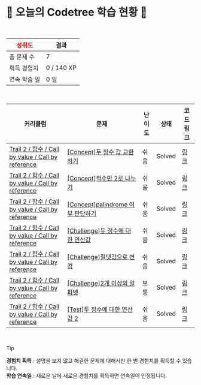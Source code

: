 # 🌲 오늘의 Codetree 학습 현황 🌲

<br />

| <span style="color:red;display:block;text-align:center;"> **성취도**</span> | 결과 |
|---|---|
| 총 문제 수 | 7 |
| 획득 경험치 | 0 / 140 XP |
| 연속 학습 일 | 0 일 |

<br />

|커리큘럼|문제|난이도|상태|코드 링크|
|---|---|---|---|---|
|[Trail 2 / 함수 / Call by value / Call by reference](https://www.codetree.ai/trail-info/novice-mid/)|[[Concept]두 정수 값 교환하기](https://www.codetree.ai/trails/complete/curated-cards/intro-to-exchange-two-integer-values/)|쉬움|Solved|[링크](https://github.com/ShinHyeong/codetree-TILs/blob/main/250903/%EB%91%90%20%EC%A0%95%EC%88%98%20%EA%B0%92%20%EA%B5%90%ED%99%98%ED%95%98%EA%B8%B0/to-exchange-two-integer-values.py)|
|[Trail 2 / 함수 / Call by value / Call by reference](https://www.codetree.ai/trail-info/novice-mid/)|[[Concept]짝수만 2로 나누기](https://www.codetree.ai/trails/complete/curated-cards/intro-divide-even-numbers-by-2/)|쉬움|Solved|[링크](https://github.com/ShinHyeong/codetree-TILs/blob/main/250903/%EC%A7%9D%EC%88%98%EB%A7%8C%202%EB%A1%9C%20%EB%82%98%EB%88%84%EA%B8%B0/divide-even-numbers-by-2.py)|
|[Trail 2 / 함수 / Call by value / Call by reference](https://www.codetree.ai/trail-info/novice-mid/)|[[Concept]palindrome 여부 판단하기](https://www.codetree.ai/trails/complete/curated-cards/intro-determine-whether-palindrome-is-present/)|쉬움|Solved|[링크](https://github.com/ShinHyeong/codetree-TILs/blob/main/250903/palindrome%20%EC%97%AC%EB%B6%80%20%ED%8C%90%EB%8B%A8%ED%95%98%EA%B8%B0/determine-whether-palindrome-is-present.py)|
|[Trail 2 / 함수 / Call by value / Call by reference](https://www.codetree.ai/trail-info/novice-mid/)|[[Challenge]두 정수에 대한 연산값](https://www.codetree.ai/trails/complete/curated-cards/challenge-operational-values-for-two-integers/)|쉬움|Solved|[링크](https://github.com/ShinHyeong/codetree-TILs/blob/main/250903/%EB%91%90%20%EC%A0%95%EC%88%98%EC%97%90%20%EB%8C%80%ED%95%9C%20%EC%97%B0%EC%82%B0%EA%B0%92/operational-values-for-two-integers.py)|
|[Trail 2 / 함수 / Call by value / Call by reference](https://www.codetree.ai/trail-info/novice-mid/)|[[Challenge]절댓값으로 변경](https://www.codetree.ai/trails/complete/curated-cards/challenge-find-the-absolute-value/)|쉬움|Solved|[링크](https://github.com/ShinHyeong/codetree-TILs/blob/main/250903/%EC%A0%88%EB%8C%93%EA%B0%92%EC%9C%BC%EB%A1%9C%20%EB%B3%80%EA%B2%BD/find-the-absolute-value.py)|
|[Trail 2 / 함수 / Call by value / Call by reference](https://www.codetree.ai/trail-info/novice-mid/)|[[Challenge]2개 이상의 알파벳](https://www.codetree.ai/trails/complete/curated-cards/challenge-more-than-one-alphabet/)|보통|Solved|[링크](https://github.com/ShinHyeong/codetree-TILs/blob/main/250903/2%EA%B0%9C%20%EC%9D%B4%EC%83%81%EC%9D%98%20%EC%95%8C%ED%8C%8C%EB%B2%B3/more-than-one-alphabet.py)|
|[Trail 2 / 함수 / Call by value / Call by reference](https://www.codetree.ai/trail-info/novice-mid/)|[[Test]두 정수에 대한 연산값 2](https://www.codetree.ai/trails/complete/curated-cards/test-operational-values-for-two-integers-2/)|쉬움|Solved|[링크](https://github.com/ShinHyeong/codetree-TILs/blob/main/250903/%EB%91%90%20%EC%A0%95%EC%88%98%EC%97%90%20%EB%8C%80%ED%95%9C%20%EC%97%B0%EC%82%B0%EA%B0%92%202/operational-values-for-two-integers-2.py)|


<br />

> [!TIP]
> **경험치 획득** : 설명을 보지 않고 해결한 문제에 대해서만 한 번 경험치를 획득할 수 있습니다.  
> **학습 연속일** : 새로운 날에 새로운 경험치를 획득하면 연속일이 인정됩니다.

